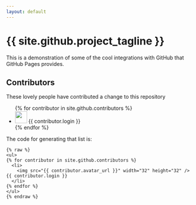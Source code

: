 ```yaml
---
layout: default
---
```



<h1>{{ site.github.project_tagline }}</h1>

<p>
    This is a demonstration of some of the cool integrations with GitHub that
    GitHub Pages provides.
</p>

<h2>Contributors</h2>
<p>These lovely people have contributed a change to this repository</p>
<ul>
{% for contributor in site.github.contributors %}
  <li>
    <img src="{{ contributor.avatar_url }}" width="32" height="32" /> {{ contributor.login }}
  </li>
{% endfor %}
</ul>

<p>
The code for generating that list is:
</p>

```jekyll
{% raw %}
<ul>
{% for contributor in site.github.contributors %}
  <li>
    <img src="{{ contributor.avatar_url }}" width="32" height="32" /> {{ contributor.login }}
  </li>
{% endfor %}
</ul>
{% endraw %}
```

